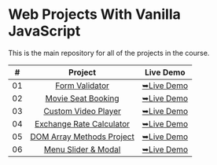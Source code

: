 # Web Projects With Vanilla JavaScript

This is the main repository for all of the projects in the course.

|  #  |            Project             | Live Demo |
| :-: | :----------------------------: | :-------: |
| 01  |       [Form Validator](https://github.com/C0dewithLokesh/vanillawebprojects/tree/main/Form%20Validator)       | [➥Live Demo](https://c0dewithlokesh.github.io/vanillawebprojects/Form%20Validator)  |
| 02  |       [Movie Seat Booking](https://github.com/C0dewithLokesh/vanillawebprojects/tree/main/Movie%20Seat%20Booking)       | [➥Live Demo](https://c0dewithlokesh.github.io/vanillawebprojects/Movie%20Seat%20Booking)  |
| 03  |       [Custom Video Player](https://github.com/C0dewithLokesh/vanillawebprojects/tree/main/Custom%20Video%20Player)       | [➥Live Demo](https://c0dewithlokesh.github.io/vanillawebprojects/Custom%20Video%20Player)  |
| 04  |       [Exchange Rate Calculator](https://github.com/C0dewithLokesh/vanillawebprojects/tree/main/Exchange%20Rate%20Calculator)       | [➥Live Demo](https://c0dewithlokesh.github.io/vanillawebprojects/Exchange%20Rate%20Calculator)  |
| 05  |       [DOM Array Methods Project](https://github.com/C0dewithLokesh/vanillawebprojects/tree/main/DOM%20Array%20Methods)       | [➥Live Demo](https://c0dewithlokesh.github.io/vanillawebprojects/DOM%20Array%20Methods)  |
| 06  |       [Menu Slider & Modal](https://github.com/C0dewithLokesh/vanillawebprojects/tree/main/Menu%20Slider%20%26%20Modal)       | [➥Live Demo](https://c0dewithlokesh.github.io/vanillawebprojects/Menu%20Slider%20%26%20Modal)  |
